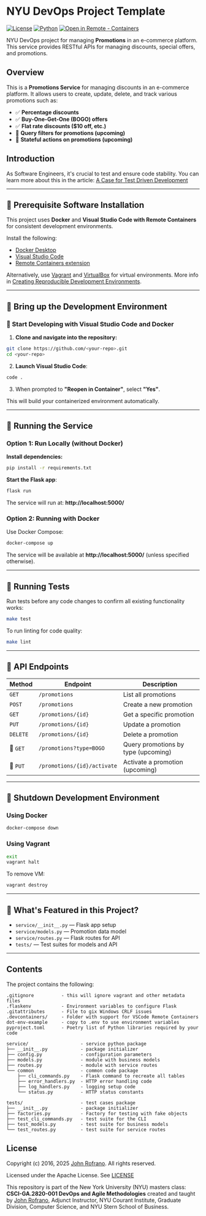 # NYU DevOps Project Template

[![License](https://img.shields.io/badge/License-Apache_2.0-blue.svg)](https://opensource.org/licenses/Apache-2.0)
[![Python](https://img.shields.io/badge/Language-Python-blue.svg)](https://python.org/)
[![Open in Remote - Containers](https://img.shields.io/static/v1?label=Remote%20-%20Containers&message=Open&color=blue&logo=visualstudiocode)](https://vscode.dev/redirect?url=vscode://ms-vscode-remote.remote-containers/cloneInVolume?url=https://github.com/<your-repo>)

NYU DevOps project for managing **Promotions** in an e-commerce platform. This service provides RESTful APIs for managing discounts, special offers, and promotions.

## Overview

This is a **Promotions Service** for managing discounts in an e-commerce platform. It allows users to create, update, delete, and track various promotions such as:
- ✅ **Percentage discounts**
- ✅ **Buy-One-Get-One (BOGO) offers**
- ✅ **Flat rate discounts ($10 off, etc.)**
- 🚧 **Query filters for promotions (upcoming)**
- 🚧 **Stateful actions on promotions (upcoming)**

## Introduction
As Software Engineers, it's crucial to test and ensure code stability. You can learn more about this in the article: [A Case for Test Driven Development](https://johnrofrano.medium.com/a-case-for-test-driven-development-7d9a552e0a16)

---

## 📌 Prerequisite Software Installation

This project uses **Docker** and **Visual Studio Code with Remote Containers** for consistent development environments.

Install the following:
- [Docker Desktop](https://www.docker.com/products/docker-desktop)
- [Visual Studio Code](https://code.visualstudio.com)
- [Remote Containers extension](https://marketplace.visualstudio.com/items?itemName=ms-vscode-remote.remote-containers)

Alternatively, use [Vagrant](https://www.vagrantup.com/) and [VirtualBox](https://www.virtualbox.org/) for virtual environments. More info in [Creating Reproducible Development Environments](https://johnrofrano.medium.com/creating-reproducible-development-environments-fac8d6471f35).

---

## 📌 Bring up the Development Environment

### 🚀 Start Developing with Visual Studio Code and Docker

1. **Clone and navigate into the repository:**

```bash
git clone https://github.com/<your-repo>.git
cd <your-repo>
```

2. **Launch Visual Studio Code**:

```bash
code .
```

3. When prompted to **"Reopen in Container"**, select **"Yes"**.

This will build your containerized environment automatically.

---

## 📌 Running the Service

### Option 1: Run Locally (without Docker)

**Install dependencies:**
```bash
pip install -r requirements.txt
```

**Start the Flask app**:
```bash
flask run
```

The service will run at: **http://localhost:5000/**

### Option 2: Running with Docker

Use Docker Compose:

```bash
docker-compose up
```

The service will be available at **http://localhost:5000/** (unless specified otherwise).

---

## 📌 Running Tests

Run tests before any code changes to confirm all existing functionality works:

```bash
make test
```

To run linting for code quality:

```bash
make lint
```

---

## 📌 API Endpoints

| Method | Endpoint | Description |
|--------|----------|-------------|
| `GET`    | `/promotions`         | List all promotions |
| `POST`   | `/promotions`         | Create a new promotion |
| `GET`    | `/promotions/{id}`    | Get a specific promotion |
| `PUT`    | `/promotions/{id}`    | Update a promotion |
| `DELETE` | `/promotions/{id}`    | Delete a promotion |
| 🚧 `GET`  | `/promotions?type=BOGO`| Query promotions by type (upcoming) |
| 🚧 `PUT` | `/promotions/{id}/activate` | Activate a promotion (upcoming) |

---

## 📌 Shutdown Development Environment

### Using Docker
```bash
docker-compose down
```

### Using Vagrant
```bash
exit
vagrant halt
```
To remove VM:
```bash
vagrant destroy
```

---

## 📌 What's Featured in this Project?

- `service/__init__.py` — Flask app setup
- `service/models.py` — Promotion data model
- `service/routes.py` — Flask routes for API
- `tests/` — Test suites for models and API

---

## Contents

The project contains the following:

```text
.gitignore          - this will ignore vagrant and other metadata files
.flaskenv           - Environment variables to configure Flask
.gitattributes      - File to gix Windows CRLF issues
.devcontainers/     - Folder with support for VSCode Remote Containers
dot-env-example     - copy to .env to use environment variables
pyproject.toml      - Poetry list of Python libraries required by your code

service/                   - service python package
├── __init__.py            - package initializer
├── config.py              - configuration parameters
├── models.py              - module with business models
├── routes.py              - module with service routes
└── common                 - common code package
    ├── cli_commands.py    - Flask command to recreate all tables
    ├── error_handlers.py  - HTTP error handling code
    ├── log_handlers.py    - logging setup code
    └── status.py          - HTTP status constants

tests/                     - test cases package
├── __init__.py            - package initializer
├── factories.py           - Factory for testing with fake objects
├── test_cli_commands.py   - test suite for the CLI
├── test_models.py         - test suite for business models
└── test_routes.py         - test suite for service routes
```

## License

Copyright (c) 2016, 2025 [John Rofrano](https://www.linkedin.com/in/JohnRofrano/). All rights reserved.

Licensed under the Apache License. See [LICENSE](LICENSE)

This repository is part of the New York University (NYU) masters class: **CSCI-GA.2820-001 DevOps and Agile Methodologies** created and taught by [John Rofrano](https://cs.nyu.edu/~rofrano/), Adjunct Instructor, NYU Courant Institute, Graduate Division, Computer Science, and NYU Stern School of Business.
